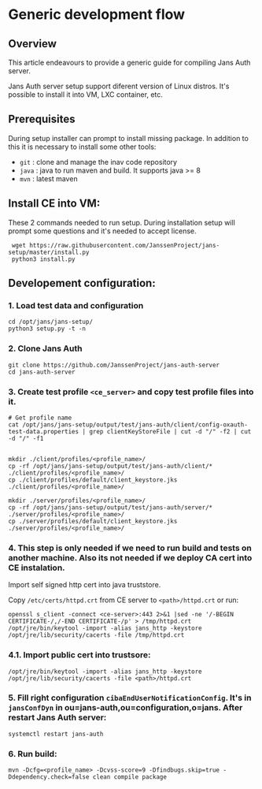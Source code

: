 # Generic development flow
## Overview

This article endeavours to provide a generic guide for compiling Jans Auth server.

Jans Auth server setup support diferent version of Linux distros. It's possible to install it into VM, LXC container, etc.

## Prerequisites

During setup installer can prompt to install missing package. In addition to this it is necessary to install some other tools:

* `git`  : clone and manage the inav code repository
* `java` : java to run maven and build. It supports java >= 8
* `mvn`  : latest maven




## Install CE into VM:

These 2 commands needed to run setup. During installation setup will prompt some questions and it's needed to accept license.
```
 wget https://raw.githubusercontent.com/JanssenProject/jans-setup/master/install.py
 python3 install.py
```

## Developement configuration:

### 1. Load test data and configuration
```
cd /opt/jans/jans-setup/
python3 setup.py -t -n
```

### 2. Clone Jans Auth
```
git clone https://github.com/JanssenProject/jans-auth-server
cd jans-auth-server
```

### 3. Create test profile `<ce_server>` and copy test profile files into it.

```
# Get profile name
cat /opt/jans/jans-setup/output/test/jans-auth/client/config-oxauth-test-data.properties | grep clientKeyStoreFile | cut -d "/" -f2 | cut -d "/" -f1


mkdir ./client/profiles/<profile_name>/
cp -rf /opt/jans/jans-setup/output/test/jans-auth/client/* ./client/profiles/<profile_name>/
cp ./client/profiles/default/client_keystore.jks ./client/profiles/<profile_name>/

mkdir ./server/profiles/<profile_name>/
cp -rf /opt/jans/jans-setup/output/test/jans-auth/server/* ./server/profiles/<profile_name>/
cp ./server/profiles/default/client_keystore.jks ./server/profiles/<profile_name>/

```

### 4. This step is only needed if we need to run build and tests on another machine. Also its not needed if we deploy CA cert into CE instalation.

Import self signed http cert into java truststore.

Copy `/etc/certs/httpd.crt` from CE server to `<path>/httpd.crt` or run:
```
openssl s_client -connect <ce-server>:443 2>&1 |sed -ne '/-BEGIN CERTIFICATE-/,/-END CERTIFICATE-/p' > /tmp/httpd.crt
/opt/jre/bin/keytool -import -alias jans_http -keystore /opt/jre/lib/security/cacerts -file /tmp/httpd.crt
```
### 4.1. Import public cert into trustsore:
```
/opt/jre/bin/keytool -import -alias jans_http -keystore /opt/jre/lib/security/cacerts -file <path>/httpd.crt
```


### 5. Fill right configuration `cibaEndUserNotificationConfig`. It's in `jansConfDyn` in ou=jans-auth,ou=configuration,o=jans. After restart Jans Auth server:

```
systemctl restart jans-auth
```

### 6. Run build:
```
mvn -Dcfg=<profile_name> -Dcvss-score=9 -Dfindbugs.skip=true -Ddependency.check=false clean compile package
```
